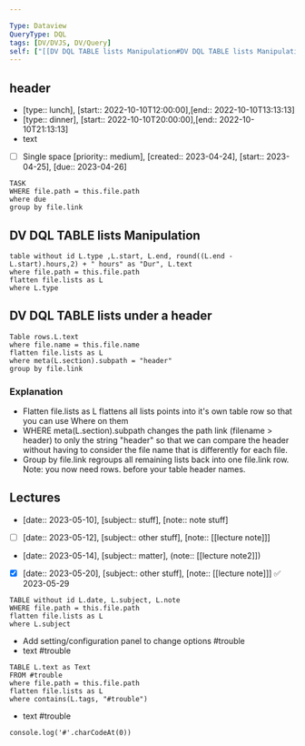 ```yaml
---

Type: Dataview
QueryType: DQL
tags: [DV/DVJS, DV/Query]
self: ["[[DV DQL TABLE lists Manipulation#DV DQL TABLE lists Manipulation]]","[[DV DQL TABLE lists Manipulation#DV DQL TABLE lists under a header]]"]
---
```

## header 
- [type:: lunch], [start:: 2022-10-10T12:00:00],[end:: 2022-10-10T13:13:13]
- [type:: dinner], [start:: 2022-10-10T20:00:00],[end:: 2022-10-10T21:13:13]
- text
  

- [ ] Single space [priority:: medium], [created:: 2023-04-24], [start:: 2023-04-25], [due:: 2023-04-26]

```dataview
TASK
WHERE file.path = this.file.path
where due
group by file.link
```




## DV DQL TABLE lists Manipulation


```dataview
table without id L.type ,L.start, L.end, round((L.end - L.start).hours,2) + " hours" as "Dur", L.text
where file.path = this.file.path
flatten file.lists as L
where L.type
```


## DV DQL TABLE lists under a header

```dataview
Table rows.L.text
where file.name = this.file.name 
flatten file.lists as L
where meta(L.section).subpath = "header"
group by file.link
```

### Explanation 

- Flatten file.lists as L flattens all lists points into it's own table row so that you can use Where on them 
- WHERE meta(L.section).subpath changes the path link (filename > header) to only the string "header" so that we can compare the header without having to consider the file name that is differently for each file.
- Group by file.link regroups all remaining lists back into one file.link row. Note: you now need rows. before your table header names.


## Lectures

- [date:: 2023-05-10], [subject:: stuff], [note:: note stuff]
- [ ] [date:: 2023-05-12], [subject:: other stuff], [note:: [[lecture note]]]
- [date:: 2023-05-14], [subject:: matter], (note:: [[lecture note2]])
- [x] [date:: 2023-05-20], [subject:: other stuff], [note:: [[lecture note]]] ✅ 2023-05-29

```dataview
TABLE without id L.date, L.subject, L.note
WHERE file.path = this.file.path
flatten file.lists as L
where L.subject

```



- Add setting/configuration panel to change options #trouble
- text #trouble 
```dataview
TABLE L.text as Text
FROM #trouble
where file.path = this.file.path
flatten file.lists as L
where contains(L.tags, "#trouble")

```
- text #trouble 

```dataviewjs
console.log('#'.charCodeAt(0))

```
